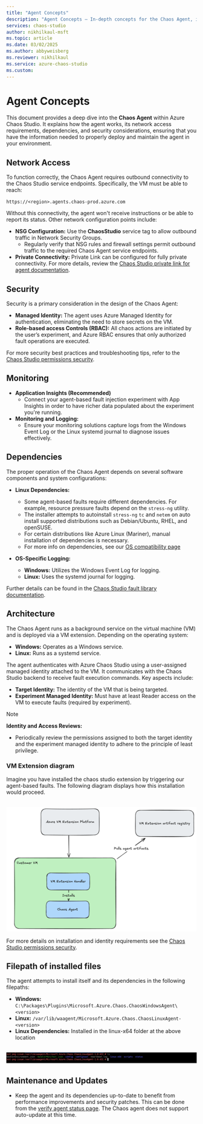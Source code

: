 ```yaml
---
title: "Agent Concepts"
description: "Agent Concepts – In-depth concepts for the Chaos Agent, including how it works, network access requirements, identities, and dependencies."
services: chaos-studio
author: nikhilkaul-msft
ms.topic: article
ms.date: 03/02/2025
ms.author: abbyweisberg
ms.reviewer: nikhilkaul
ms.service: azure-chaos-studio
ms.custom: 
---
```


# Agent Concepts

This document provides a deep dive into the **Chaos Agent** within Azure Chaos Studio. It explains how the agent works, its network access requirements, dependencies, and security considerations, ensuring that you have the information needed to properly deploy and maintain the agent in your environment.

## Network Access

To function correctly, the Chaos Agent requires outbound connectivity to the Chaos Studio service endpoints. Specifically, the VM must be able to reach:
```
https://<region>.agents.chaos-prod.azure.com
```
Without this connectivity, the agent won't receive instructions or be able to report its status. Other network configuration points include:

- **NSG Configuration:** Use the **ChaosStudio** service tag to allow outbound traffic in Network Security Groups.
  - Regularly verify that NSG rules and firewall settings permit outbound traffic to the required Chaos Agent service endpoints.
- **Private Connectivity:** Private Link can be configured for fully private connectivity. For more details, review the [Chaos Studio private link for agent documentation](chaos-studio-private-link-agent-service.md).

## Security

Security is a primary consideration in the design of the Chaos Agent:

- **Managed Identity:** The agent uses Azure Managed Identity for authentication, eliminating the need to store secrets on the VM.
- **Role-based access Controls (RBAC):** All chaos actions are initiated by the user’s experiment, and Azure RBAC ensures that only authorized fault operations are executed.

For more security best practices and troubleshooting tips, refer to the [Chaos Studio permissions security](chaos-studio-permissions-security.md).

## Monitoring
- **Application Insights (Recommended)**
  - Connect your agent-based fault injection experiment with App Insights in order to have richer data populated about the experiment you're running.
- **Monitoring and Logging:**  
  - Ensure your monitoring solutions capture logs from the Windows Event Log or the Linux systemd journal to diagnose issues effectively.
 
## Dependencies

The proper operation of the Chaos Agent depends on several software components and system configurations:

- **Linux Dependencies:**  
  - Some agent-based faults require different dependencies. For example, resource pressure faults depend on the `stress-ng` utility. 
  - The installer attempts to autoinstall `stress-ng` `tc` and `netem` on auto install supported distributions such as Debian/Ubuntu, RHEL, and openSUSE.  
  - For certain distributions like Azure Linux (Mariner), manual installation of dependencies is necessary.
  - For more info on dependencies, see our [OS compatibility page](chaos-agent-os-support.md)

- **OS-Specific Logging:**  
  - **Windows:** Utilizes the Windows Event Log for logging.  
  - **Linux:** Uses the systemd journal for logging.

Further details can be found in the [Chaos Studio fault library documentation](chaos-studio-fault-library.md). 

## Architecture

The Chaos Agent runs as a background service on the virtual machine (VM) and is deployed via a VM extension. Depending on the operating system:


- **Windows:** Operates as a Windows service.
- **Linux:** Runs as a systemd service.

The agent authenticates with Azure Chaos Studio using a user-assigned managed identity attached to the VM. It communicates with the Chaos Studio backend to receive fault execution commands. Key aspects include:

- **Target Identity:** The identity of the VM that is being targeted.
- **Experiment Managed Identity:** Must have at least Reader access on the VM to execute faults (required by experiment).
> [!NOTE]
> **Identity and Access Reviews:**  
  - Periodically review the permissions assigned to both the target identity and the experiment managed identity to adhere to the principle of least privilege.

### VM Extension diagram

Imagine you have installed the chaos studio extension by triggering our agent-based faults. The following diagram displays how this installation would proceed. 

<br>[![Diagram showing how the VM Extension Platform in Azure talks to the customer VM and installs the chaos studio agent.](images/chaos-vm-extension-diagram.png)](images/chaos-vm-extension-diagram.png#lightbox)<br>

For more details on installation and identity requirements see the [Chaos Studio permissions security](chaos-studio-permissions-security.md).

## Filepath of installed files

The agent attempts to install itself and its dependencies in the following filepaths:

- **Windows:** ```C:\Packages\Plugins\Microsoft.Azure.Chaos.ChaosWindowsAgent\<version>```
- **Linux:** ```/var/lib/waagent/Microsoft.Azure.Chaos.ChaosLinuxAgent-<version>```
- **Linux Dependencies:** Installed in the linux-x64 folder at the above location

<br>[![Screenshot of terminal example showing filepath of Chaos agent on a linux machine](images/chaos-agent-linux-filepath-example.png)](images/chaos-agent-linux-filepath-example.png#lightbox)<br>

## Maintenance and Updates

- Keep the agent and its dependencies up-to-date to benefit from performance improvements and security patches. This can be done from the [verify agent status page](chaos-agent-verify-status.md). The Chaos agent does not support auto-update at this time. 

